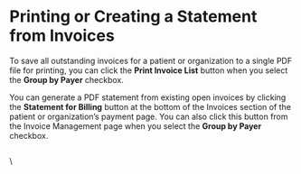 # Printing or Creating a Statement from Invoices

To save all outstanding invoices for a patient or organization to a single PDF file for printing, you can click the **Print Invoice List** button when you select the **Group by Payer** checkbox.

You can generate a PDF statement from existing open invoices by clicking the **Statement for Billing** button at the bottom of the Invoices section of the patient or organization’s payment page. You can also click this button from the Invoice Management page when you select the **Group by Payer** checkbox.

<figure><img src="https://lh7-rt.googleusercontent.com/docsz/AD_4nXfa32kK8bEIvtT2Zg6-39R53QPU8T6dHLTWLEfB23HibLdtEfCX_Krzhq8oQ3jX-OAy_h08qTqXtnYY8p4_6z_OJjEd26IuDyJ0YdWtGRUaZ9IPg7FeNnuDTEkmaOK3I4nuly-m?key=Mwg-J6pWl6poZIgsxn2fk5-D" alt=""><figcaption></figcaption></figure>

\
